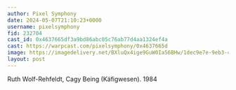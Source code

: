 ```yaml
---
author: Pixel Symphony
date: 2024-05-07T21:10:23+0000
username: pixelsymphony
fid: 232704
cast_id: 0x4637665df3a9bd86abc05c76ab77d4aa1324ef4a
cast: https://warpcast.com/pixelsymphony/0x4637665d
image: https://imagedelivery.net/BXluQx4ige9GuW0Ia56BHw/1dec9e7e-9eb3-447d-530b-27e0a4b45e00/original
layout: post
---
```

Ruth Wolf-Rehfeldt, Cagy Being (Käfigwesen). 1984  

<img src='https://imagedelivery.net/BXluQx4ige9GuW0Ia56BHw/1dec9e7e-9eb3-447d-530b-27e0a4b45e00/original' alt='' referrerpolicy='no-referrer'/>